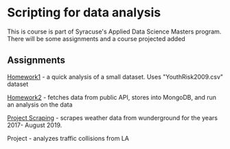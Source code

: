 <h1> Scripting for data analysis </h1>

<p1>This is course is part of Syracuse's Applied Data Science Masters program.</p1>
<p1>There will be some assignments and a course projected added</p1>



<h2> Assignments</h2>

<p2> [Homework1](https://github.com/TylerOMarsh/Scripting-data-analysis/blob/master/HW1) - a quick analysis of a small dataset. Uses "YouthRisk2009.csv" dataset </p2>

<p2> [Homework2](https://github.com/TylerOMarsh/Scripting-data-analysis/blob/master/HW2.py) - fetches data from public API, stores into MongoDB, and run an analysis on the data </p2>

<p2>[Project Scraping](https://github.com/TylerOMarsh/Scripting-data-analysis/blob/master/Project%20Scraping) - scrapes weather data from wunderground for the years 2017- August 2019. </p2>

<p2> Project - analyzes traffic collisions from LA </p2>
